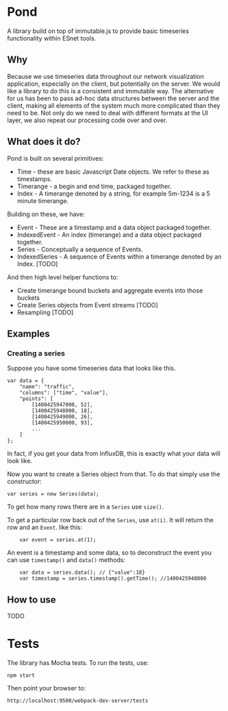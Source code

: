 # Pond

A library build on top of immutable.js to provide basic timeseries functionality within ESnet tools.

## Why

Because we use timeseries data throughout our network visualization application, especially on the client, but potentially on the server. We would like a library to do this is a consistent and immutable way. The alternative for us has been to pass ad-hoc data structures between the server and the client, making all elements of the system much more complicated than they need to be. Not only do we need to deal with different formats at the UI layer, we also repeat our processing code over and over.

## What does it do?

Pond is built on several primitives:

* Time - these are basic Javascript Date objects. We refer to these as timestamps.
* Timerange - a begin and end time, packaged together.
* Index - A timerange denoted by a string, for example 5m-1234 is a 5 minute timerange.

Building on these, we have:

* Event - These are a timestamp and a data object packaged together.
* IndexedEvent - An index (timerange) and a data object packaged together.
* Series - Conceptually a sequence of Events.
* IndexedSeries - A sequence of Events  within a timerange denoted by an Index. [TODO]

And then high level helper functions to:

* Create timerange bound buckets and aggregate events into those buckets
* Create Series objects from Event streams [TODO]
* Resampling [TODO]

## Examples

### Creating a series

Suppose you have some timeseries data that looks like this. 

    var data = {
        "name": "traffic",
        "columns": ["time", "value"],
        "points": [
            [1400425947000, 52],
            [1400425948000, 18],
            [1400425949000, 26],
            [1400425950000, 93],
            ...
        ]
    };

In fact, if you get your data from InfluxDB, this is exactly what your data will look like.

Now you want to create a Series object from that. To do that simply use the constructor:

    var series = new Series(data);

To get how many rows there are in a `Series` use `size()`.

To get a particular row back out of the `Series`, use `at(i)`. It will return the row and an `Event`. like this:

```
    var event = series.at(1);
```

An event is a timestamp and some data, so to deconstruct the event you can use `timestamp()` and `data()` methods:

```
    var data = series.data(); // {"value":18}
    var timestamp = series.timestamp().getTime(); //1400425948000
```

## How to use

TODO

# Tests

The library has Mocha tests. To run the tests, use:

    npm start

Then point your browser to:

    http://localhost:9500/webpack-dev-server/tests

